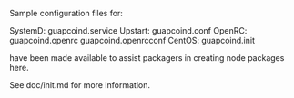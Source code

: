 Sample configuration files for:

SystemD: guapcoind.service
Upstart: guapcoind.conf
OpenRC:  guapcoind.openrc
         guapcoind.openrcconf
CentOS:  guapcoind.init

have been made available to assist packagers in creating node packages here.

See doc/init.md for more information.
